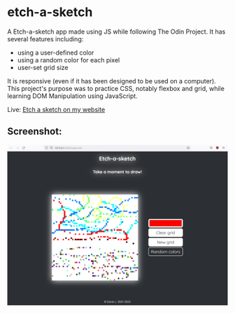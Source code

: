# etch-a-sketch
A Etch-a-sketch app made using JS while following The Odin Project.
It has several features including: 
- using a user-defined color
- using a random color for each pixel
- user-set grid size

It is responsive (even if it has been designed to be used on a computer).
This project's purpose was to practice CSS, notably flexbox and grid, while learning DOM Manipulation using JavaScript.

Live: [Etch a sketch on my website](https://bussun.dev/projects/etch-a-sketch)
## Screenshot:

![App screenshot](./screenshot.png)

